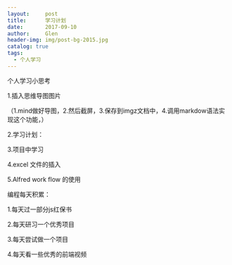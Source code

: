 ```yaml
---
layout:     post 
title:      学习计划
date:       2017-09-10 
author:     Glen                      
header-img: img/post-bg-2015.jpg
catalog: true 
tags: 
  - 个人学习
---  
```

个人学习小思考

1.插入思维导图图片

（1.mind做好导图，2.然后截屏，3.保存到imgz文档中，4.调用markdow语法实现这个功能，）

2.学习计划：

3.项目中学习

4.excel 文件的插入

5.Alfred work flow 的使用

编程每天积累：

1.每天过一部分js红保书

2.每天研习一个优秀项目

3.每天尝试做一个项目

4.每天看一些优秀的前端视频

